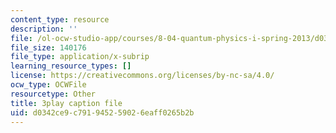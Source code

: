 ```yaml
---
content_type: resource
description: ''
file: /ol-ocw-studio-app/courses/8-04-quantum-physics-i-spring-2013/d0342ce9c791945259026eaff0265b2b_SsCeVABM4Mo.srt
file_size: 140176
file_type: application/x-subrip
learning_resource_types: []
license: https://creativecommons.org/licenses/by-nc-sa/4.0/
ocw_type: OCWFile
resourcetype: Other
title: 3play caption file
uid: d0342ce9-c791-9452-5902-6eaff0265b2b
---
```

